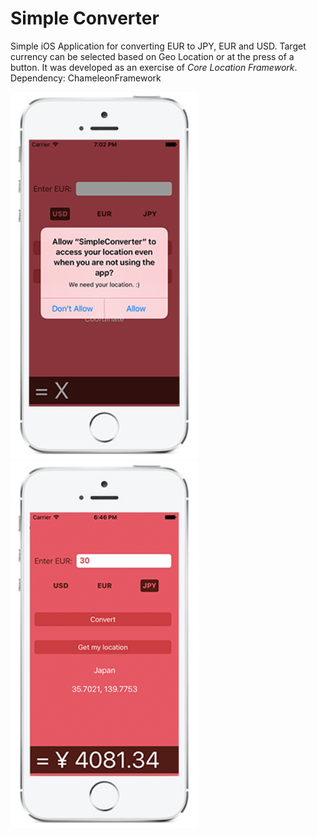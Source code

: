 # Simple Converter

Simple iOS Application for converting EUR to JPY, EUR and USD. Target currency can be selected based on Geo Location or at the press of a button. It was developed as an exercise of *Core Location Framework*. 
<br />
Dependency: ChameleonFramework
<br />

<img src="img/img5.png" width="300" />
<img src="img/img4.png" width="300" />
